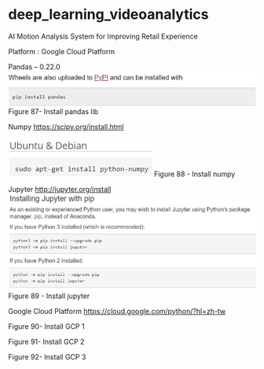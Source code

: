 # deep_learning_videoanalytics

AI Motion Analysis System for Improving Retail Experience 

Platform : Google Cloud Platform

Pandas – 0.22.0
![image01](https://github.com/eddiecityu/deep_learning_videoanalytics/blob/master/img/pandas_installation.jpg)
Figure 87- Install pandas lib

Numpy
https://scipy.org/install.html

![image02](https://github.com/eddiecityu/deep_learning_videoanalytics/blob/master/img/numpy_installation.jpg) 
Figure 88 - Install numpy
 
Jupyter
http://jupyter.org/install
![image03](https://github.com/eddiecityu/deep_learning_videoanalytics/blob/master/img/jupyternotebook_installation.jpg)
Figure 89 - Install jupyter

Google Cloud Platform
https://cloud.google.com/python/?hl=zh-tw
 
Figure 90- Install GCP 1
 
Figure 91- Install GCP 2
 
Figure 92- Install GCP 3

